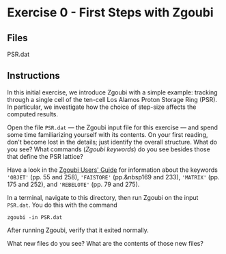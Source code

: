 # Exercise 0 - First Steps with Zgoubi

## Files

PSR.dat

## Instructions

In this initial exercise, we introduce Zgoubi with a simple example:
tracking through a single cell of the ten-cell Los Alamos Proton Storage
Ring (PSR). In particular, we investigate how the choice of step-size
affects the computed results.

Open the file `PSR.dat` — the Zgoubi input file for this exercise — and
spend some time familiarizing yourself with its contents. On your first
reading, don't become lost in the details; just identify the overall
structure. What do you see? What commands (_Zgoubi keywords_) do you see
besides those that define the PSR lattice?

Have a look in the [Zgoubi Users' Guide](https://github.com/radiasoft/Zgoubi-Workshop/blob/master/Zgoubi.pdf)
for information about the keywords
`'OBJET'` (pp. 55 and 258),
`'FAISTORE'` (pp.&nbsp169 and 233),
`'MATRIX'` (pp. 175 and 252),
and `'REBELOTE'` (pp. 79 and 275).

In a terminal, navigate to this directory, then run Zgoubi on the input
`PSR.dat`. You do this with the command
```
zgoubi -in PSR.dat
```
After running Zgoubi, verify that it exited normally. 

What new files do you see? What are the contents of those new files?

